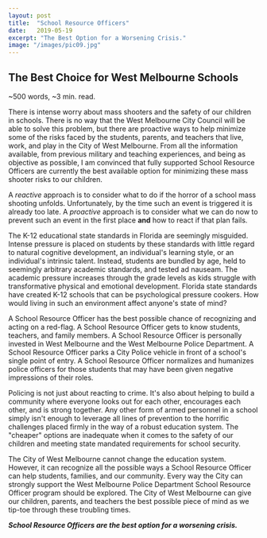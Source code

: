 ```yaml
---
layout: post
title:  "School Resource Officers"
date:   2019-05-19
excerpt: "The Best Option for a Worsening Crisis."
image: "/images/pic09.jpg"
---
```


## The Best Choice for West Melbourne Schools
<p>
~500 words, ~3 min. read.
</p>
<p>
There is intense worry about mass shooters and the safety of our children in schools. There is no way that the West Melbourne City Council will be able to solve this problem, but there are proactive ways to help minimize some of the risks faced by the students, parents, and teachers that live, work, and play in the City of West Melbourne. From all the information available, from previous military and teaching experiences, and being as objective as possible, I am convinced that fully supported School Resource Officers are currently the best available option for minimizing these mass shooter risks to our children.
</p>
<p>
A <i>reactive</i> approach is to consider what to do if the horror of a school mass shooting unfolds. Unfortunately, by the time such an event is triggered it is already too late. A <i>proactive</i> approach is to consider what we can do now to prevent such an event in the first place <b>and</b> how to react if that plan fails.
</p>
<p>
The K-12 educational state standards in Florida are seemingly misguided. Intense pressure is placed on students by these standards with little regard to natural cognitive development, an individual's learning style, or an individual's intrinsic talent. Instead, students are bundled by age, held to seemingly arbitrary academic standards, and tested ad nauseam. The academic pressure increases through the grade levels as kids struggle with transformative physical and emotional development. Florida state standards have created K-12 schools that can be psychological pressure cookers. How would living in such an environment affect anyone's state of mind?
</p>
<p>
A School Resource Officer has the best possible chance of recognizing and acting on a red-flag. A School Resource Officer gets to know students, teachers, and family members. A School Resource Officer is personally invested in West Melbourne and the West Melbourne Police Department. A School Resource Officer parks a City Police vehicle in front of a school's single point of entry. A School Resource Officer normalizes and humanizes police officers for those students that may have been given negative impressions of their roles.  
</p>
<p>
Policing is not just about reacting to crime. It's also about helping to build a community where everyone looks out for each other, encourages each other, and is strong together. Any other form of armed personnel in a school simply isn't enough to leverage all lines of prevention to the horrific challenges placed firmly in the way of a robust education system. The "cheaper" options are inadequate when it comes to the safety of our children and meeting state mandated requirements for school security.
</p>
<p>
The City of West Melbourne cannot change the education system. However, it can recognize all the possible ways a School Resource Officer can help students, families, and our community. Every way the City can strongly support the West Melbourne Police Department School Resource Officer program should be explored. The City of West Melbourne can give our children, parents, and teachers the best possible piece of mind as we tip-toe through these troubling times.
</p>
<p>
<b><i>School Resource Officers are the best option for a worsening crisis.</i></b>
</p>
